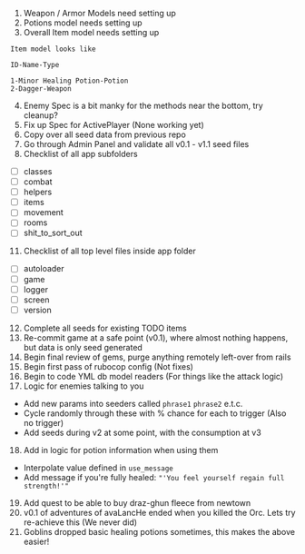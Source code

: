 1) Weapon / Armor Models need setting up
2) Potions model needs setting up
3) Overall Item model needs setting up
```
Item model looks like

ID-Name-Type

1-Minor Healing Potion-Potion
2-Dagger-Weapon
```

4) Enemy Spec is a bit manky for the methods near the bottom, try cleanup?
5) Fix up Spec for ActivePlayer (None working yet)
7) Copy over all seed data from previous repo
8) Go through Admin Panel and validate all v0.1 - v1.1 seed files
10) Checklist of all app subfolders
- [ ] classes
- [ ] combat
- [ ] helpers
- [ ] items
- [ ] movement
- [ ] rooms
- [ ] shit_to_sort_out
11) Checklist of all top level files inside app folder
- [ ] autoloader
- [ ] game
- [ ] logger
- [ ] screen
- [ ] version
12) Complete all seeds for existing TODO items
13) Re-commit game at a safe point (v0.1), where almost nothing happens, but data is only seed generated
14) Begin final review of gems, purge anything remotely left-over from rails
15) Begin first pass of rubocop config (Not fixes)
16) Begin to code YML db model readers (For things like the attack logic)
17) Logic for enemies talking to you
  - Add new params into seeders called `phrase1` `phrase2` e.t.c.
  - Cycle randomly through these with % chance for each to trigger (Also no trigger)
  - Add seeds during v2 at some point, with the consumption at v3
18) Add in logic for potion information when using them
  - Interpolate value defined in `use_message`
  - Add message if you're fully healed: `"'You feel yourself regain full strength!'"`
19) Add quest to be able to buy draz-ghun fleece from newtown
20) v0.1 of adventures of avaLancHe ended when you killed the Orc. Lets try re-achieve this (We never did)
21) Goblins dropped basic healing potions sometimes, this makes the above easier!